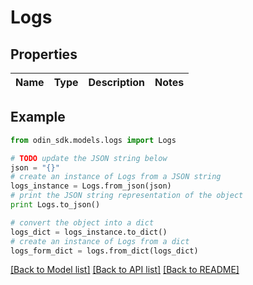 # Logs


## Properties

Name | Type | Description | Notes
------------ | ------------- | ------------- | -------------

## Example

```python
from odin_sdk.models.logs import Logs

# TODO update the JSON string below
json = "{}"
# create an instance of Logs from a JSON string
logs_instance = Logs.from_json(json)
# print the JSON string representation of the object
print Logs.to_json()

# convert the object into a dict
logs_dict = logs_instance.to_dict()
# create an instance of Logs from a dict
logs_form_dict = logs.from_dict(logs_dict)
```
[[Back to Model list]](../README.md#documentation-for-models) [[Back to API list]](../README.md#documentation-for-api-endpoints) [[Back to README]](../README.md)


